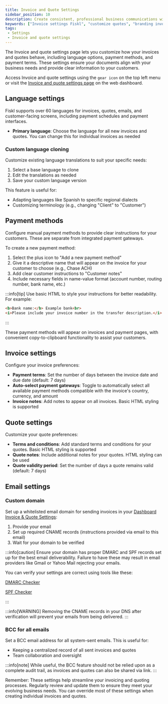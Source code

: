 ```yaml
---
title: Invoice and Quote Settings
sidebar_position: 10
description: Create consistent, professional business communications with Fiskl's customizable invoice and quote templates. Reflect your brand effectively.
keywords: ["Invoice settings Fiskl", "customize quotes", "branding invoices", "professional invoicing Fiskl", "quote templates"]
tags:
 - Settings
 - Invoice and quote settings
---
```


The Invoice and quote settings page lets you customize how your invoices and quotes behave, including language options, payment methods, and payment terms. These settings ensure your documents align with your business needs and provide clear information to your customers.

Access Invoice and quote settings using the `gear icon` on the top left menu or visit the [Invoice and quote settings page](https://my.fiskl.com/invoice-settings) on the web dashboard.

## Language settings

Fiskl supports over 60 languages for invoices, quotes, emails, and customer-facing screens, including payment schedules and payment interfaces.

- **Primary language**: Choose the language for all new invoices and quotes. You can change this for individual invoices as needed

### Custom language cloning

Customize existing language translations to suit your specific needs:

1. Select a base language to clone
2. Edit the translations as needed
3. Save your custom language version

This feature is useful for:
- Adapting languages like Spanish to specific regional dialects
- Customizing terminology (e.g., changing "Client" to "Customer")

## Payment methods

Configure manual payment methods to provide clear instructions for your customers. These are separate from integrated payment gateways.

To create a new payment method:

1. Select the plus icon to "Add a new payment method"
2. Give it a descriptive name that will appear on the invoice for your customer to choose (e.g., Chase ACH)
3. Add clear customer instructions to "Customer notes"
4. Include necessary fields in name-value format (account number, routing number, bank name, etc.)

:::info[tip]
Use basic HTML to style your instructions for better readability. For example:
```html
<b>Bank name:</b> Example bank<br>
<i>Please include your invoice number in the transfer description.</i>
```
:::

These payment methods will appear on invoices and payment pages, with convenient copy-to-clipboard functionality to assist your customers.

## Invoice settings

Configure your invoice preferences:

- **Payment terms**: Set the number of days between the invoice date and due date (default: 7 days)
- **Auto-select payment gateways**: Toggle to automatically select all available payment methods compatible with the invoice's country, currency, and amount
- **Invoice notes**: Add notes to appear on all invoices. Basic HTML styling is supported

## Quote settings

Customize your quote preferences:

- **Terms and conditions**: Add standard terms and conditions for your quotes. Basic HTML styling is supported
- **Quote notes**: Include additional notes for your quotes. HTML styling can be used
- **Quote validity period**: Set the number of days a quote remains valid (default: 7 days)

## Email settings

### Custom domain

Set up a whitelisted email domain for sending invoices in your [Dashboard Invoice & Quote Settings](https://my.fiskl.com/invoice-settings):

1. Provide your email
2. Set up required CNAME records (instructions provided via email to this email)
3. Wait for your domain to be verified

:::info[caution]
Ensure your domain has proper DMARC and SPF records set up for the best email deliverability. Failure to have these may result in email providers like Gmail or Yahoo Mail rejecting your emails.

You can verify your settings are correct using tools like these:

[DMARC Checker](https://dnschecker.org/dmarc-record-validation.php)


[SPF Checker](https://dnschecker.org/spf-record-validation.php)

:::

:::info[WARNING]
Removing the CNAME records in your DNS after verification will prevent your emails from being delivered.
:::

### BCC for all emails
Set a BCC email address for all system-sent emails. This is useful for:
- Keeping a centralized record of all sent invoices and quotes
- Team collaboration and oversight

:::info[note]
While useful, the BCC feature should not be relied upon as a complete audit trail, as invoices and quotes can also be shared via link.
:::

Remember: These settings help streamline your invoicing and quoting processes. Regularly review and update them to ensure they meet your evolving business needs. You can override most of these settings when creating individual invoices and quotes.
